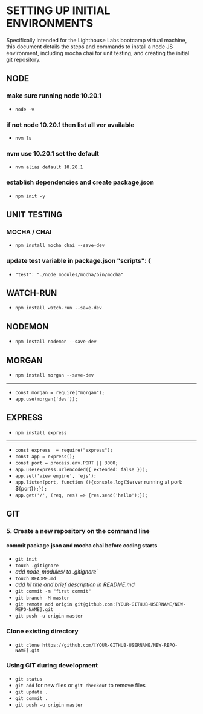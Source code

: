 # SETTING UP INITIAL ENVIRONMENTS
Specifically intended for the Lighthouse Labs bootcamp virtual machine, this document details the steps and commands to install a node JS environment, including mocha chai for unit testing, and creating the initial git repository.

## NODE
### make sure running node 10.20.1
* `node -v`

### if not node 10.20.1 then list all ver available
* `nvm ls` 

### nvm use 10.20.1 set the default
* `nvm alias default 10.20.1`

### establish dependencies and create package,json
* `npm init -y`

## UNIT TESTING
### MOCHA / CHAI
* `npm install mocha chai --save-dev`

### update test variable in package.json "scripts": {
* `"test": "./node_modules/mocha/bin/mocha"`

## WATCH-RUN
* `npm install watch-run --save-dev `

## NODEMON
* `npm install nodemon --save-dev`

## MORGAN
* `npm install morgan --save-dev`
---------------------------------
* `const morgan = require("morgan");`
* `app.use(morgan('dev'));`

## EXPRESS
* `npm install express`
-----------------------
* `const express  = require("express");`
* `const app = express();`
* `const port = process.env.PORT || 3000;`
* `app.use(express.urlencoded({ extended: false }));`
* `app.set('view engine', 'ejs');`
* `app.listen(port, function (){console.log(`Server running at port: ${port}`);});`
* `app.get('/', (req, res) => {res.send('hello');});`

## GIT
### 5. Create a new repository on the command line
#### commit package.json and mocha chai before coding starts
* `git init`
* `touch .gitignore`
* *add node_modules/ to .gitignore*`
* `touch README.md`
* *add h1 title and brief description in README.md*
* `git commit -m "first commit"`
* `git branch -M master`
* `git remote add origin git@github.com:[YOUR-GITHUB-USERNAME/NEW-REPO-NAME].git`
* `git push -u origin master`

### Clone existing directory
* `git clone https://github.com/[YOUR-GITHUB-USERNAME/NEW-REPO-NAME].git`

### Using GIT during development
* `git status`
* `git add` for new files or `git checkout` to remove files
* `git update .`
* `git commit .`
* `git push -u origin master`
